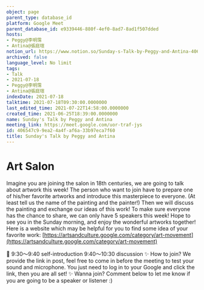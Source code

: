```yaml
---
object: page
parent_type: database_id
platform: Google Meet
parent_database_id: e9339446-880f-4ef0-8ad7-8ad1f507dded
hosts:
- Peggy@李明霈
- Antina@張庭瑄
notion_url: https://www.notion.so/Sunday-s-Talk-by-Peggy-and-Antina-406547c99ea24a4faf6a33b97eca7f60
archived: false
language_level: No limit
tags:
- Talk
- 2021-07-18
- Peggy@李明霈
- Antina@張庭瑄
indexDate: 2021-07-18
talktime: 2021-07-18T09:30:00.0000000
last_edited_time: 2021-07-22T14:58:00.0000000
created_time: 2021-06-25T18:39:00.0000000
name: Sunday's Talk by Peggy and Antina
meeting_link: https://meet.google.com/uor-traf-jys
id: 406547c9-9ea2-4a4f-af6a-33b97eca7f60
title: Sunday's Talk by Peggy and Antina
---
```


# Art Salon
Imagine you are joining the salon in 18th centuries, we are going to talk about artwork this week!
The person who want to join have to prepare one of his/her favorite artworks and introduce this masterpiece to everyone. (At least tell us the name of the painting and the painter!)
Then we will discuss the painting and exchange our ideas of this work!
To make sure everyone has the chance to share, we can only have 5 speakers this week!
Hope to see you in the Sunday morning, and enjoy the wonderful artworks together!
Here is a website which may be helpful for you to find some idea of your favorite work:  [https://artsandculture.google.com/category/art-movement](https://artsandculture.google.com/category/art-movement) 

📅
9:30～9:40 self-introduction
9:40～10:30 discussion
✨
How to join?
We provide the link in post, feel free to come in before the meeting to test your sound and microphone. You just need to log in to your Google and click the link, then you are all set!
✨
Wanna join?
Comment below to let me know if you are going to be a speaker or listener :)



